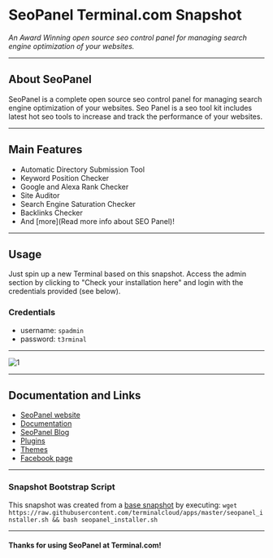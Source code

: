 # **SeoPanel** Terminal.com Snapshot

*An Award Winning open source seo control panel for managing search engine optimization of your websites.*

---

## About SeoPanel

SeoPanel is a complete open source seo control panel for managing search engine optimization of your websites. 
Seo Panel is a seo tool kit includes latest hot seo tools to increase and track the performance of your websites.

---

## Main Features

- Automatic Directory Submission Tool
- Keyword Position Checker
- Google and Alexa Rank Checker
- Site Auditor
- Search Engine Saturation Checker
- Backlinks Checker
- And [more](Read more info about SEO Panel)!

---

## Usage

Just spin up a new Terminal based on this snapshot. Access the admin section by clicking to "Check your installation here" and login with the credentials provided (see below).

### Credentials

- username: `spadmin`
- password: `t3rminal`

---

![1](http://i.imgur.com/2n5cmZ4.png)

---

## Documentation and Links

- [SeoPanel website](http://www.seopanel.in/)
- [Documentation](http://help.seopanel.in/)
- [SeoPanel Blog](http://blog.seopanel.in/)
- [Plugins](http://www.seopanel.in/plugins/)
- [Themes](http://www.seopanel.in/themes/)
- [Facebook page](https://www.facebook.com/www.seopanel.in)

---

### Snapshot Bootstrap Script

This snapshot was created from a [base snapshot](https://www.terminal.com/tiny/FzpHiTXG1K) by executing:
`wget https://raw.githubusercontent.com/terminalcloud/apps/master/seopanel_installer.sh && bash seopanel_installer.sh`

---

#### Thanks for using SeoPanel at Terminal.com!
